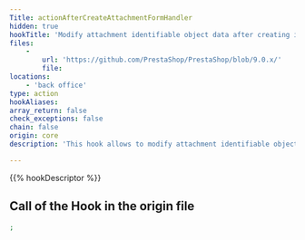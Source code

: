 ```yaml
---
Title: actionAfterCreateAttachmentFormHandler
hidden: true
hookTitle: 'Modify attachment identifiable object data after creating it'
files:
    -
        url: 'https://github.com/PrestaShop/PrestaShop/blob/9.0.x/'
        file: 
locations:
    - 'back office'
type: action
hookAliases: 
array_return: false
check_exceptions: false
chain: false
origin: core
description: 'This hook allows to modify attachment identifiable object forms data after it was created'

---
```


{{% hookDescriptor %}}

## Call of the Hook in the origin file

```php
;
```

